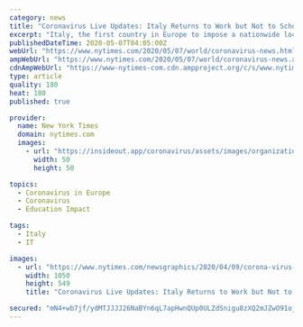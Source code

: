 ```yaml
---
category: news
title: "Coronavirus Live Updates: Italy Returns to Work but Not to School"
excerpt: "Italy, the first country in Europe to impose a nationwide lockdown, has become a global test case for the challenges of reopening businesses and schools."
publishedDateTime: 2020-05-07T04:05:00Z
webUrl: "https://www.nytimes.com/2020/05/07/world/coronavirus-news.html"
ampWebUrl: "https://www.nytimes.com/2020/05/07/world/coronavirus-news.amp.html"
cdnAmpWebUrl: "https://www-nytimes-com.cdn.ampproject.org/c/s/www.nytimes.com/2020/05/07/world/coronavirus-news.amp.html"
type: article
quality: 180
heat: 180
published: true

provider:
  name: New York Times
  domain: nytimes.com
  images:
    - url: "https://insideout.app/coronavirus/assets/images/organizations/nytimes.com-50x50.jpg"
      width: 50
      height: 50

topics:
  - Coronavirus in Europe
  - Coronavirus
  - Education Impact

tags:
  - Italy
  - IT

images:
  - url: "https://www.nytimes.com/newsgraphics/2020/04/09/corona-virus-social-images-by-section/assets/World_promo.jpg?u=1588830706704"
    width: 1050
    height: 549
    title: "Coronavirus Live Updates: Italy Returns to Work but Not to School"

secured: "mN4+wb7jf/ydMTJJJJ26NaBYn6qL7apHwnQUp0ULZdSnigu8zXQ2mJZwO91ojlC51Gdt9egPDiY6mrKKNFpOF4ByIl+ddktz0eJk3IqFlE77wZQQ3S10jNMBkdni8D1Idvjvtn9c0ZIbHILJ/eMY1lswkS1Lw2IECpWTl1wOqFeyco0FsMwIVEJq5+j0iHjYkXC/9pKcrFjJns6uNedynfJoOqzsIembjI2NAhRci6SgpniERKDhh/leQTApr/kNPORRE3gYQvhA8YchX8HaxoH7xX9/eiLEULL9eZgfb2eif7X2+en99GXwQz3/YSrCSuZqq0fE3+j+S3DtJ41zDwMCuDlhrd06H4rYFt1wFIhyHeyQOivsbwj7NuQFwFwQlHQ1nIP+gIFocFGw0YcY2sYctTGKrGm4ZGM4FLvg700I33Dpa2am2WpfFJd0SJ0DMJVHZ5vFVAFA2TI+4h5HbYIa7bUuHT94wek7HMYBvHQ=;JlLahMLT45/q/SvUDVJDTg=="
---
```


